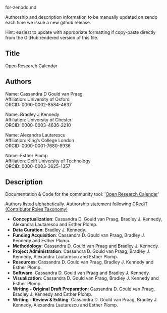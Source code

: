for-zenodo.md

Authorship and description information to be manually updated on zendo each time we issue a new github release.

Hint: easiest to update with appropriate formatting if copy-paste directly from the GitHub rendered version of this file.

## Title
Open Research Calendar

## Authors

Name: Cassandra D Gould van Praag  
Affiliation: University of Oxford  
ORCID: 0000-0002-8584-4637  

Name: Bradley J Kennedy  
Affiliation: University of Chester  
ORCID: 0000-0003-4636-2210  

Name: Alexandra Lautarescu  
Affiliation: King’s College London  
ORCID: 0000-0001-7680-8936  

Name: Esther Plomp  
Affiliation: Delft University of Technology  
ORCID: 0000-0003-3625-1357  

## Description
Documentation & Code for the community tool: '[Open Research Calendar](https://openresearchcalendar.github.io)'

Authors listed alphabetically. Authorship statement following [CRediT (Contributor Roles Taxonomy)](https://www.elsevier.com/authors/journal-authors/policies-and-ethics/credit-author-statement)

- **Conceptualization**: Cassandra D. Gould van Praag, Bradley J. Kennedy, Alexandra Lautarescu and Esther Plomp.
- **Data Curation**: Bradley J. Kennedy.
- **Funding Acquisition**: Cassandra D. Gould van Praag, Bradley J. Kennedy and Esther Plomp.
- **Methodology**: Cassandra D. Gould van Praag and Bradley J. Kennedy.
- **Project Administration**: Cassandra D. Gould van Praag, Bradley J. Kennedy, Alexandra Lautarescu and Esther Plomp.
- **Resources**: Cassandra D. Gould van Praag, Bradley J. Kennedy and Esther Plomp.
- **Software**: Cassandra D. Gould van Praag and Bradley J. Kennedy.
- **Visualization**: Cassandra D. Gould van Praag, Bradley J. Kennedy and Esther Plomp.
- **Writing - Original Draft Preparation**: Cassandra D. Gould van Praag, Bradley J. Kennedy and Esther Plomp.
- **Writing - Review & Editing**: Cassandra D. Gould van Praag, Bradley J. Kennedy, Alexandra Lautarescu and Esther Plomp.
